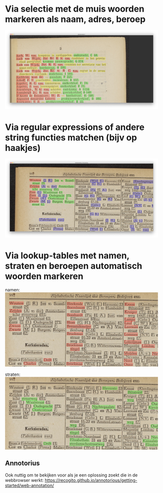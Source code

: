 # Via selectie met de muis woorden markeren als naam, adres, beroep
<img src="doc/blokken-selecteren-muis.jpg">

# Via regular expressions of andere string functies matchen (bijv op haakjes)
<img src="doc/tussenvoegsels-regex.jpg">

# Via lookup-tables met namen, straten en beroepen automatisch woorden markeren
namen:
<img src="doc/namen-lookup.jpg">

straten:
<img src="doc/adressen-lookup.jpg">

## Annotorius
Ook nuttig om te bekijken voor als je een oplossing zoekt die in de webbrowser werkt: https://recogito.github.io/annotorious/getting-started/web-annotation/

